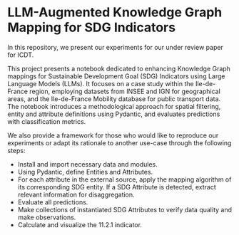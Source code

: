 # LLM-Augmented Knowledge Graph Mapping for SDG Indicators

In this repository, we present our experiments for our under review paper for ICDT.

This project presents a notebook dedicated to enhancing Knowledge Graph mappings for Sustainable Development Goal (SDG) Indicators using Large Language Models (LLMs). It focuses on a case study within the Ile-de-France region, employing datasets from INSEE and IGN for geographical areas, and the Ile-de-France Mobility database for public transport data. The notebook introduces a methodological approach for spatial filtering, entity and attribute definitions using Pydantic, and evaluates predictions with classification metrics.

We also provide a framework for those who would like to reproduce our experiments or adapt its rationale to another use-case through the following steps:
- Install and import necessary data and modules.
- Using Pydantic, define Entities and Attributes.
- For each attribute in the external source, apply the mapping algorithm of its corresponding SDG entity. If a SDG Attribute is detected, extract relevant information for disaggregation.
- Evaluate all predictions.
- Make collections of instantiated SDG Attributes to verify data quality and make observations.
- Calculate and visualize the 11.2.1 indicator.


